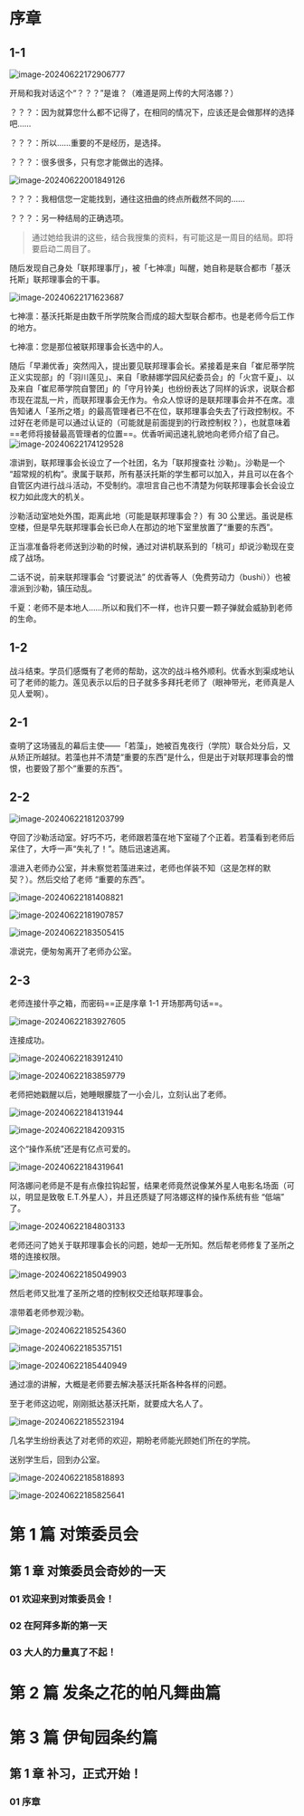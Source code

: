 # 序章



## 1-1

![image-20240622172906777](./assets/image-20240622172906777.png)

开局和我对话这个“？？？”是谁？（难道是网上传的大阿洛娜？）

？？？：因为就算您什么都不记得了，在相同的情况下，应该还是会做那样的选择吧……

？？？：所以……重要的不是经历，是选择。

？？？：很多很多，只有您才能做出的选择。

![image-20240622001849126](./assets/image-20240622001849126.png)

？？？：我相信您一定能找到，通往这扭曲的终点所截然不同的……

？？？：另一种结局的正确选项。

> 通过她给我讲的这些，结合我搜集的资料，有可能这是一周目的结局。即将要启动二周目了。

随后发现自己身处「联邦理事厅」，被「七神凛」叫醒，她自称是联合都市「基沃托斯」联邦理事会的干事。

![image-20240622171623687](./assets/image-20240622171623687.png)

七神凛：基沃托斯是由数千所学院聚合而成的超大型联合都市。也是老师今后工作的地方。

七神凛：您是那位被联邦理事会长选中的人。

随后「早濑优香」突然闯入，提出要见联邦理事会长。紧接着是来自「崔尼蒂学院正义实现部」的「羽川莲见」、来自「歌赫娜学园风纪委员会」的「火宫千夏」、以及来自「崔尼蒂学院自警团」的「守月铃美」也纷纷表达了同样的诉求，说联合都市现在混乱一片，而联邦理事会无作为。令众人惊讶的是联邦理事会并不在席。凛告知诸人「圣所之塔」的最高管理者已不在位，联邦理事会失去了行政控制权。不过好在老师是可以通过认证的（可能就是前面提到的行政控制权？），也就意味着==老师将接替最高管理者的位置==。优香听闻迅速礼貌地向老师介绍了自己。![image-20240622174129528](./assets/image-20240622174129528.png)

凛讲到，联邦理事会长设立了一个社团，名为「联邦搜查社 沙勒」。沙勒是一个 “超常规的机构”。隶属于联邦，所有基沃托斯的学生都可以加入，并且可以在各个自管区内进行战斗活动，不受制约。凛坦言自己也不清楚为何联邦理事会长会设立权力如此庞大的机关。

沙勒活动室地处外围，距离此地（可能是联邦理事会？）有 30 公里远。虽说是栋空楼，但是早先联邦理事会长已命人在那边的地下室里放置了“重要的东西”。

正当凛准备将老师送到沙勒的时候，通过对讲机联系到的「桃可」却说沙勒现在变成了战场。

二话不说，前来联邦理事会 “讨要说法” 的优香等人（免费劳动力（bushi））也被凛派到沙勒，镇压动乱。

千夏：老师不是本地人……所以和我们不一样，也许只要一颗子弹就会威胁到老师的生命。

## 1-2

战斗结束。学员们感慨有了老师的帮助，这次的战斗格外顺利。优香水到渠成地认可了老师的能力。莲见表示以后的日子就多多拜托老师了（眼神带光，老师真是人见人爱啊）。

## 2-1

查明了这场骚乱的幕后主使——「若藻」，她被百鬼夜行（学院）联合处分后，又从矫正所越狱。若藻也并不清楚“重要的东西”是什么，但是出于对联邦理事会的憎恨，也要毁了那个“重要的东西”。

## 2-2

![image-20240622181203799](./assets/image-20240622181203799.png)

夺回了沙勒活动室。好巧不巧，老师跟若藻在地下室碰了个正着。若藻看到老师后呆住了，大呼一声“失礼了！”。随后迅速逃离。

凛进入老师办公室，并未察觉若藻进来过，老师也佯装不知（这是怎样的默契？）。然后交给了老师 “重要的东西”。

![image-20240622181408821](./assets/image-20240622181408821.png)

![image-20240622181907857](./assets/image-20240622181907857.png)

![image-20240622183505415](./assets/image-20240622183505415.png)

凛说完，便匆匆离开了老师办公室。

## 2-3

老师连接什亭之箱，而密码==正是序章 1-1 开场那两句话==。

![image-20240622183927605](./assets/image-20240622183927605.png)

连接成功。

![image-20240622183912410](./assets/image-20240622183912410.png)

![image-20240622183859779](./assets/image-20240622183859779.png)

老师把她戳醒以后，她睡眼朦胧了一小会儿，立刻认出了老师。

![image-20240622184131944](./assets/image-20240622184131944.png)

![image-20240622184209315](./assets/image-20240622184209315.png)

这个“操作系统”还是有亿点可爱的。

![image-20240622184319641](./assets/image-20240622184319641.png)

阿洛娜问老师是不是有点像拉钩起誓，结果老师竟然说像某外星人电影名场面（可以，明显是致敬 E.T.外星人），并且还质疑了阿洛娜这样的操作系统有些 “低端” 了。

![image-20240622184803133](./assets/image-20240622184803133.png)

老师还问了她关于联邦理事会长的问题，她却一无所知。然后帮老师修复了圣所之塔的连接权限。

![image-20240622185049903](./assets/image-20240622185049903.png)

然后老师又批准了圣所之塔的控制权交还给联邦理事会。

凛带着老师参观沙勒。

![image-20240622185254360](./assets/image-20240622185254360.png)

![image-20240622185357151](./assets/image-20240622185357151.png)

![image-20240622185440949](./assets/image-20240622185440949.png)

通过凛的讲解，大概是老师要去解决基沃托斯各种各样的问题。

至于老师这边呢，刚刚抵达基沃托斯，就要成大名人了。

![image-20240622185523194](./assets/image-20240622185523194.png)

几名学生纷纷表达了对老师的欢迎，期盼老师能光顾她们所在的学院。

送别学生后，回到办公室。

![image-20240622185818893](./assets/image-20240622185818893.png)

![image-20240622185825641](./assets/image-20240622185825641.png)





# 第 1 篇   对策委员会



## 第 1 章   对策委员会奇妙的一天



### 01   欢迎来到对策委员会！



### 02   在阿拜多斯的第一天



### 03   大人的力量真了不起！













# 第 2 篇   发条之花的帕凡舞曲篇





# 第 3 篇   伊甸园条约篇



## 第 1 章   补习，正式开始！

### 01 序章